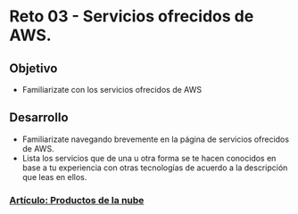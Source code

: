 # Reto 03 - Servicios ofrecidos de AWS.

## Objetivo

* Familiarizate con los servicios ofrecidos de AWS

## Desarrollo

* Familiarizate navegando brevemente en la página de servicios ofrecidos de AWS.
* Lista los servicios que de una u otra forma se te hacen conocidos en base a tu experiencia con otras tecnologías de acuerdo a la descripción que leas en ellos.

### [Artículo: Productos de la nube](https://aws.amazon.com/es/products/)